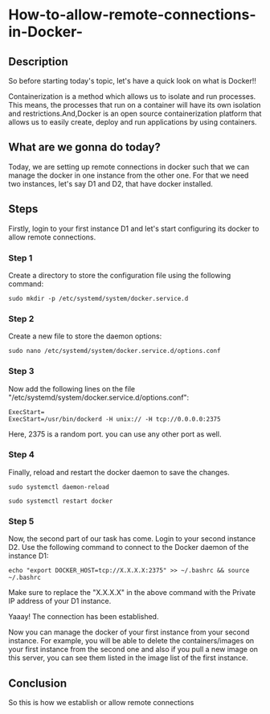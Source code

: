# How-to-allow-remote-connections-in-Docker-

## Description

So before starting today's topic, let's have a quick look on what is Docker!!

Containerization is a method which allows us to isolate and run processes. This means, the processes that run on a container will have its own isolation and restrictions.And,Docker is an open source containerization platform that allows us to easily create, deploy and run applications by using containers.

## What are we gonna do today?

Today, we are setting up remote connections in docker such that we can manage the docker in one instance from the other one. 
For that we need two instances, let's say D1 and D2, that have docker installed.

## Steps

Firstly, login to your first instance D1 and let's start configuring its docker to allow remote connections.

### Step 1

Create a directory to store the configuration file using the following command:
```
sudo mkdir -p /etc/systemd/system/docker.service.d
```

### Step 2

Create a new file to store the daemon options:
```
sudo nano /etc/systemd/system/docker.service.d/options.conf
```

### Step 3

Now add the following lines on the file "/etc/systemd/system/docker.service.d/options.conf":
```
ExecStart=
ExecStart=/usr/bin/dockerd -H unix:// -H tcp://0.0.0.0:2375
```

Here, 2375 is a random port. you can use any other port as well.

### Step 4

Finally, reload and restart the docker daemon to save the changes.
```
sudo systemctl daemon-reload
```
```
sudo systemctl restart docker
```

### Step 5

Now, the second part of our task has come. Login to your second instance D2. Use the following command to connect to the Docker daemon of the instance D1:
```
echo "export DOCKER_HOST=tcp://X.X.X.X:2375" >> ~/.bashrc && source ~/.bashrc
```

Make sure to replace the "X.X.X.X" in the above command with the Private IP address of your D1 instance.

Yaaay! The connection has been established. 

Now you can manage the docker of your first instance from your second instance. For example, you will be able to delete the containers/images on your first instance from the second one and also if you pull a new image on this server, you can see them listed in the image list of the first instance.

## Conclusion

So this is how we establish or allow remote connections 
